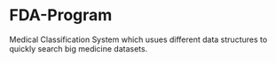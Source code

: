# FDA-Program
 Medical Classification System which usues different data structures to quickly search big medicine datasets.
